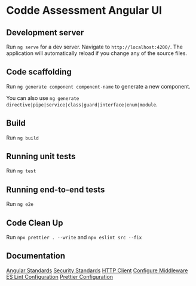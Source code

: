 # Codde Assessment Angular UI

## Development server

Run `ng serve` for a dev server. Navigate to `http://localhost:4200/`. The application will automatically reload if you change any of the source files.

## Code scaffolding

Run `ng generate component component-name` to generate a new component.

You can also use `ng generate directive|pipe|service|class|guard|interface|enum|module`.

## Build

Run `ng build`

## Running unit tests

Run `ng test`

## Running end-to-end tests

Run `ng e2e`

## Code Clean Up

Run `npx prettier . --write` and `npx eslint src --fix`

## Documentation

[Angular Standards](https://angular.dev/style-guide)
[Security Standards](https://angular.dev/best-practices/security)
[HTTP Client](https://angular.dev/guide/http/setup)
[Configure Middleware](https://angular.dev/guide/http/interceptors)
[ES Lint Configuration](https://eslint.org/docs/latest/contribute/development-environment)
[Prettier Configuration](https://prettier.io/docs/en/install.html)
